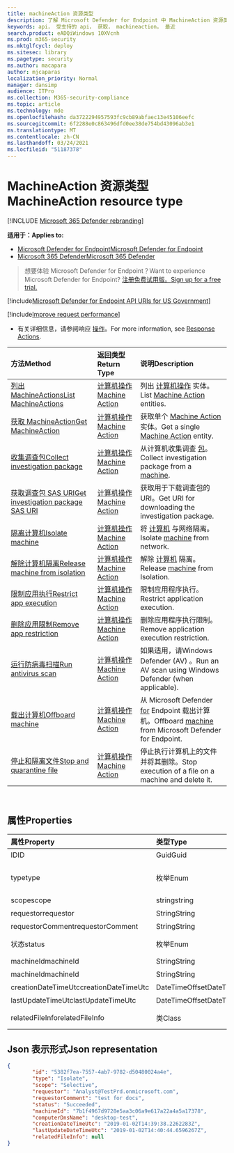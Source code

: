 ```yaml
---
title: machineAction 资源类型
description: 了解 Microsoft Defender for Endpoint 中 MachineAction 资源类型的方法和属性。
keywords: api， 受支持的 api， 获取， machineaction， 最近
search.product: eADQiWindows 10XVcnh
ms.prod: m365-security
ms.mktglfcycl: deploy
ms.sitesec: library
ms.pagetype: security
ms.author: macapara
author: mjcaparas
localization_priority: Normal
manager: dansimp
audience: ITPro
ms.collection: M365-security-compliance
ms.topic: article
ms.technology: mde
ms.openlocfilehash: da3722294957593fc9cb89abfaec13e45106eefc
ms.sourcegitcommit: 6f2288e0c863496dfd0ee38de754bd43096ab3e1
ms.translationtype: MT
ms.contentlocale: zh-CN
ms.lasthandoff: 03/24/2021
ms.locfileid: "51187378"
---
```

# <a name="machineaction-resource-type"></a><span data-ttu-id="44eb5-104">MachineAction 资源类型</span><span class="sxs-lookup"><span data-stu-id="44eb5-104">MachineAction resource type</span></span>

[!INCLUDE [Microsoft 365 Defender rebranding](../../includes/microsoft-defender.md)]

<span data-ttu-id="44eb5-105">**适用于：**</span><span class="sxs-lookup"><span data-stu-id="44eb5-105">**Applies to:**</span></span>
- [<span data-ttu-id="44eb5-106">Microsoft Defender for Endpoint</span><span class="sxs-lookup"><span data-stu-id="44eb5-106">Microsoft Defender for Endpoint</span></span>](https://go.microsoft.com/fwlink/p/?linkid=2154037)
- [<span data-ttu-id="44eb5-107">Microsoft 365 Defender</span><span class="sxs-lookup"><span data-stu-id="44eb5-107">Microsoft 365 Defender</span></span>](https://go.microsoft.com/fwlink/?linkid=2118804)

> <span data-ttu-id="44eb5-108">想要体验 Microsoft Defender for Endpoint？</span><span class="sxs-lookup"><span data-stu-id="44eb5-108">Want to experience Microsoft Defender for Endpoint?</span></span> [<span data-ttu-id="44eb5-109">注册免费试用版。</span><span class="sxs-lookup"><span data-stu-id="44eb5-109">Sign up for a free trial.</span></span>](https://www.microsoft.com/microsoft-365/windows/microsoft-defender-atp?ocid=docs-wdatp-exposedapis-abovefoldlink) 


[!include[Microsoft Defender for Endpoint API URIs for US Government](../../includes/microsoft-defender-api-usgov.md)]

[!include[Improve request performance](../../includes/improve-request-performance.md)]


- <span data-ttu-id="44eb5-110">有关详细信息，请参阅响应 [操作](respond-machine-alerts.md)。</span><span class="sxs-lookup"><span data-stu-id="44eb5-110">For more information, see [Response Actions](respond-machine-alerts.md).</span></span> 

| <span data-ttu-id="44eb5-111">方法</span><span class="sxs-lookup"><span data-stu-id="44eb5-111">Method</span></span>                                                            | <span data-ttu-id="44eb5-112">返回类型</span><span class="sxs-lookup"><span data-stu-id="44eb5-112">Return Type</span></span>                        | <span data-ttu-id="44eb5-113">说明</span><span class="sxs-lookup"><span data-stu-id="44eb5-113">Description</span></span>                                                 |
|:------------------------------------------------------------------|:-----------------------------------|:------------------------------------------------------------|
| [<span data-ttu-id="44eb5-114">列出 MachineActions</span><span class="sxs-lookup"><span data-stu-id="44eb5-114">List MachineActions</span></span>](get-machineactions-collection.md)           | [<span data-ttu-id="44eb5-115">计算机操作</span><span class="sxs-lookup"><span data-stu-id="44eb5-115">Machine Action</span></span>](machineaction.md) | <span data-ttu-id="44eb5-116">列出 [计算机操作](machineaction.md) 实体。</span><span class="sxs-lookup"><span data-stu-id="44eb5-116">List [Machine Action](machineaction.md) entities.</span></span>           |
| [<span data-ttu-id="44eb5-117">获取 MachineAction</span><span class="sxs-lookup"><span data-stu-id="44eb5-117">Get MachineAction</span></span>](get-machineaction-object.md)                  | [<span data-ttu-id="44eb5-118">计算机操作</span><span class="sxs-lookup"><span data-stu-id="44eb5-118">Machine Action</span></span>](machineaction.md) | <span data-ttu-id="44eb5-119">获取单个 [Machine Action](machineaction.md) 实体。</span><span class="sxs-lookup"><span data-stu-id="44eb5-119">Get a single [Machine Action](machineaction.md) entity.</span></span>     |
| [<span data-ttu-id="44eb5-120">收集调查包</span><span class="sxs-lookup"><span data-stu-id="44eb5-120">Collect investigation package</span></span>](collect-investigation-package.md) | [<span data-ttu-id="44eb5-121">计算机操作</span><span class="sxs-lookup"><span data-stu-id="44eb5-121">Machine Action</span></span>](machineaction.md) | <span data-ttu-id="44eb5-122">从计算机收集调查 [包](machine.md)。</span><span class="sxs-lookup"><span data-stu-id="44eb5-122">Collect investigation package from a [machine](machine.md).</span></span> |
| [<span data-ttu-id="44eb5-123">获取调查包 SAS URI</span><span class="sxs-lookup"><span data-stu-id="44eb5-123">Get investigation package SAS URI</span></span>](get-package-sas-uri.md)       | [<span data-ttu-id="44eb5-124">计算机操作</span><span class="sxs-lookup"><span data-stu-id="44eb5-124">Machine Action</span></span>](machineaction.md) | <span data-ttu-id="44eb5-125">获取用于下载调查包的 URI。</span><span class="sxs-lookup"><span data-stu-id="44eb5-125">Get URI for downloading the investigation package.</span></span>          |
| [<span data-ttu-id="44eb5-126">隔离计算机</span><span class="sxs-lookup"><span data-stu-id="44eb5-126">Isolate machine</span></span>](isolate-machine.md)                             | [<span data-ttu-id="44eb5-127">计算机操作</span><span class="sxs-lookup"><span data-stu-id="44eb5-127">Machine Action</span></span>](machineaction.md) | <span data-ttu-id="44eb5-128">将 [计算机](machine.md) 与网络隔离。</span><span class="sxs-lookup"><span data-stu-id="44eb5-128">Isolate [machine](machine.md) from network.</span></span>                 |
| [<span data-ttu-id="44eb5-129">解除计算机隔离</span><span class="sxs-lookup"><span data-stu-id="44eb5-129">Release machine from isolation</span></span>](unisolate-machine.md)            | [<span data-ttu-id="44eb5-130">计算机操作</span><span class="sxs-lookup"><span data-stu-id="44eb5-130">Machine Action</span></span>](machineaction.md) | <span data-ttu-id="44eb5-131">解除 [计算机](machine.md) 隔离。</span><span class="sxs-lookup"><span data-stu-id="44eb5-131">Release [machine](machine.md) from Isolation.</span></span>               |
| [<span data-ttu-id="44eb5-132">限制应用执行</span><span class="sxs-lookup"><span data-stu-id="44eb5-132">Restrict app execution</span></span>](restrict-code-execution.md)              | [<span data-ttu-id="44eb5-133">计算机操作</span><span class="sxs-lookup"><span data-stu-id="44eb5-133">Machine Action</span></span>](machineaction.md) | <span data-ttu-id="44eb5-134">限制应用程序执行。</span><span class="sxs-lookup"><span data-stu-id="44eb5-134">Restrict application execution.</span></span>                             |
| [<span data-ttu-id="44eb5-135">删除应用限制</span><span class="sxs-lookup"><span data-stu-id="44eb5-135">Remove app restriction</span></span>](unrestrict-code-execution.md)            | [<span data-ttu-id="44eb5-136">计算机操作</span><span class="sxs-lookup"><span data-stu-id="44eb5-136">Machine Action</span></span>](machineaction.md) | <span data-ttu-id="44eb5-137">删除应用程序执行限制。</span><span class="sxs-lookup"><span data-stu-id="44eb5-137">Remove application execution restriction.</span></span>                   |
| [<span data-ttu-id="44eb5-138">运行防病毒扫描</span><span class="sxs-lookup"><span data-stu-id="44eb5-138">Run antivirus scan</span></span>](run-av-scan.md)                              | [<span data-ttu-id="44eb5-139">计算机操作</span><span class="sxs-lookup"><span data-stu-id="44eb5-139">Machine Action</span></span>](machineaction.md) | <span data-ttu-id="44eb5-140">如果适用，请Windows Defender (AV) 。</span><span class="sxs-lookup"><span data-stu-id="44eb5-140">Run an AV scan using Windows Defender (when applicable).</span></span>    |
| [<span data-ttu-id="44eb5-141">载出计算机</span><span class="sxs-lookup"><span data-stu-id="44eb5-141">Offboard machine</span></span>](offboard-machine-api.md)                       | [<span data-ttu-id="44eb5-142">计算机操作</span><span class="sxs-lookup"><span data-stu-id="44eb5-142">Machine Action</span></span>](machineaction.md) | <span data-ttu-id="44eb5-143">从 Microsoft Defender [for](machine.md) Endpoint 载出计算机。</span><span class="sxs-lookup"><span data-stu-id="44eb5-143">Offboard [machine](machine.md) from Microsoft Defender for Endpoint.</span></span> |
| [<span data-ttu-id="44eb5-144">停止和隔离文件</span><span class="sxs-lookup"><span data-stu-id="44eb5-144">Stop and quarantine file</span></span>](stop-and-quarantine-file.md)           | [<span data-ttu-id="44eb5-145">计算机操作</span><span class="sxs-lookup"><span data-stu-id="44eb5-145">Machine Action</span></span>](machineaction.md) | <span data-ttu-id="44eb5-146">停止执行计算机上的文件并将其删除。</span><span class="sxs-lookup"><span data-stu-id="44eb5-146">Stop execution of a file on a machine and delete it.</span></span>        |

<br>

## <a name="properties"></a><span data-ttu-id="44eb5-147">属性</span><span class="sxs-lookup"><span data-stu-id="44eb5-147">Properties</span></span>

| <span data-ttu-id="44eb5-148">属性</span><span class="sxs-lookup"><span data-stu-id="44eb5-148">Property</span></span>            | <span data-ttu-id="44eb5-149">类型</span><span class="sxs-lookup"><span data-stu-id="44eb5-149">Type</span></span>           | <span data-ttu-id="44eb5-150">说明</span><span class="sxs-lookup"><span data-stu-id="44eb5-150">Description</span></span>                                                                                                                                                                                                    |
|:--------------------|:---------------|:---------------------------------------------------------------------------------------------------------------------------------------------------------------------------------------------------------------|
| <span data-ttu-id="44eb5-151">ID</span><span class="sxs-lookup"><span data-stu-id="44eb5-151">ID</span></span>                  | <span data-ttu-id="44eb5-152">Guid</span><span class="sxs-lookup"><span data-stu-id="44eb5-152">Guid</span></span>           | <span data-ttu-id="44eb5-153">计算机 [操作实体的](machineaction.md) 标识。</span><span class="sxs-lookup"><span data-stu-id="44eb5-153">Identity of the [Machine Action](machineaction.md) entity.</span></span>                                                                                                                                                     |
| <span data-ttu-id="44eb5-154">type</span><span class="sxs-lookup"><span data-stu-id="44eb5-154">type</span></span>                | <span data-ttu-id="44eb5-155">枚举</span><span class="sxs-lookup"><span data-stu-id="44eb5-155">Enum</span></span>           | <span data-ttu-id="44eb5-156">操作的类型。</span><span class="sxs-lookup"><span data-stu-id="44eb5-156">Type of the action.</span></span> <span data-ttu-id="44eb5-157">可能的值包括："RunAntiVirusScan"、"Offboard"、"CollectInvestigationPackage"、"Isolate"、"Unisolate"、"StopAndQuarantineFile"、"RestrictCodeExecution"和"UnrestrictCodeExecution"</span><span class="sxs-lookup"><span data-stu-id="44eb5-157">Possible values are: "RunAntiVirusScan", "Offboard", "CollectInvestigationPackage", "Isolate", "Unisolate", "StopAndQuarantineFile", "RestrictCodeExecution" and "UnrestrictCodeExecution"</span></span> |
| <span data-ttu-id="44eb5-158">scope</span><span class="sxs-lookup"><span data-stu-id="44eb5-158">scope</span></span>               | <span data-ttu-id="44eb5-159">string</span><span class="sxs-lookup"><span data-stu-id="44eb5-159">string</span></span>         | <span data-ttu-id="44eb5-160">操作的范围。</span><span class="sxs-lookup"><span data-stu-id="44eb5-160">Scope of the action.</span></span> <span data-ttu-id="44eb5-161">"完全"或"选择性"用于隔离，"快速"或"完全"用于防病毒扫描。</span><span class="sxs-lookup"><span data-stu-id="44eb5-161">"Full" or "Selective" for Isolation, "Quick" or "Full" for Anti-Virus scan.</span></span>                                                                                                   |
| <span data-ttu-id="44eb5-162">requestor</span><span class="sxs-lookup"><span data-stu-id="44eb5-162">requestor</span></span>           | <span data-ttu-id="44eb5-163">String</span><span class="sxs-lookup"><span data-stu-id="44eb5-163">String</span></span>         | <span data-ttu-id="44eb5-164">执行该操作的人的身份。</span><span class="sxs-lookup"><span data-stu-id="44eb5-164">Identity of the person that executed the action.</span></span>                                                                                                                                                               |
| <span data-ttu-id="44eb5-165">requestorComment</span><span class="sxs-lookup"><span data-stu-id="44eb5-165">requestorComment</span></span>    | <span data-ttu-id="44eb5-166">String</span><span class="sxs-lookup"><span data-stu-id="44eb5-166">String</span></span>         | <span data-ttu-id="44eb5-167">发出操作时写入的注释。</span><span class="sxs-lookup"><span data-stu-id="44eb5-167">Comment that was written when issuing the action.</span></span>                                                                                                                                                              |
| <span data-ttu-id="44eb5-168">状态</span><span class="sxs-lookup"><span data-stu-id="44eb5-168">status</span></span>              | <span data-ttu-id="44eb5-169">枚举</span><span class="sxs-lookup"><span data-stu-id="44eb5-169">Enum</span></span>           | <span data-ttu-id="44eb5-170">命令的当前状态。</span><span class="sxs-lookup"><span data-stu-id="44eb5-170">Current status of the command.</span></span> <span data-ttu-id="44eb5-171">可能的值包括："Pending"、"InProgress"、"Succeeded"、"Failed"、"TimeOut"和"Canceled"。</span><span class="sxs-lookup"><span data-stu-id="44eb5-171">Possible values are: "Pending", "InProgress", "Succeeded", "Failed", "TimeOut" and "Canceled".</span></span>                                                                                 |
| <span data-ttu-id="44eb5-172">machineId</span><span class="sxs-lookup"><span data-stu-id="44eb5-172">machineId</span></span>           | <span data-ttu-id="44eb5-173">String</span><span class="sxs-lookup"><span data-stu-id="44eb5-173">String</span></span>         | <span data-ttu-id="44eb5-174">已 [执行](machine.md) 该操作的虚拟机的 ID。</span><span class="sxs-lookup"><span data-stu-id="44eb5-174">ID of the [machine](machine.md) on which the action was executed.</span></span>                                                                                                                                              |
| <span data-ttu-id="44eb5-175">machineId</span><span class="sxs-lookup"><span data-stu-id="44eb5-175">machineId</span></span>           | <span data-ttu-id="44eb5-176">String</span><span class="sxs-lookup"><span data-stu-id="44eb5-176">String</span></span>         | <span data-ttu-id="44eb5-177">已 [执行](machine.md) 该操作计算机的名称。</span><span class="sxs-lookup"><span data-stu-id="44eb5-177">Name of the [machine](machine.md) on which the action was executed.</span></span>                                                                                                                                            |
| <span data-ttu-id="44eb5-178">creationDateTimeUtc</span><span class="sxs-lookup"><span data-stu-id="44eb5-178">creationDateTimeUtc</span></span> | <span data-ttu-id="44eb5-179">DateTimeOffset</span><span class="sxs-lookup"><span data-stu-id="44eb5-179">DateTimeOffset</span></span> | <span data-ttu-id="44eb5-180">创建该操作的日期和时间。</span><span class="sxs-lookup"><span data-stu-id="44eb5-180">The date and time when the action was created.</span></span>                                                                                                                                                                 |
| <span data-ttu-id="44eb5-181">lastUpdateTimeUtc</span><span class="sxs-lookup"><span data-stu-id="44eb5-181">lastUpdateTimeUtc</span></span>   | <span data-ttu-id="44eb5-182">DateTimeOffset</span><span class="sxs-lookup"><span data-stu-id="44eb5-182">DateTimeOffset</span></span> | <span data-ttu-id="44eb5-183">上次更新操作状态的日期和时间。</span><span class="sxs-lookup"><span data-stu-id="44eb5-183">The last date and time when the action status was updated.</span></span>                                                                                                                                                     |
| <span data-ttu-id="44eb5-184">relatedFileInfo</span><span class="sxs-lookup"><span data-stu-id="44eb5-184">relatedFileInfo</span></span>     | <span data-ttu-id="44eb5-185">类</span><span class="sxs-lookup"><span data-stu-id="44eb5-185">Class</span></span>          | <span data-ttu-id="44eb5-186">包含两个属性。</span><span class="sxs-lookup"><span data-stu-id="44eb5-186">Contains two Properties.</span></span> <span data-ttu-id="44eb5-187">string ```fileIdentifier``` ```fileIdentifierType``` ，Enum，可能的值："Sha1"、"Sha256"和"Md5"。</span><span class="sxs-lookup"><span data-stu-id="44eb5-187">string ```fileIdentifier```, Enum ```fileIdentifierType``` with the possible values: "Sha1", "Sha256" and "Md5".</span></span>                                                                         |


## <a name="json-representation"></a><span data-ttu-id="44eb5-188">Json 表示形式</span><span class="sxs-lookup"><span data-stu-id="44eb5-188">Json representation</span></span>

```json
{
        "id": "5382f7ea-7557-4ab7-9782-d50480024a4e",
        "type": "Isolate",
        "scope": "Selective",
        "requestor": "Analyst@TestPrd.onmicrosoft.com",
        "requestorComment": "test for docs",
        "status": "Succeeded",
        "machineId": "7b1f4967d9728e5aa3c06a9e617a22a4a5a17378",
        "computerDnsName": "desktop-test",
        "creationDateTimeUtc": "2019-01-02T14:39:38.2262283Z",
        "lastUpdateDateTimeUtc": "2019-01-02T14:40:44.6596267Z",
        "relatedFileInfo": null
}
```
